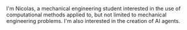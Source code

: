 I'm Nicolas, a mechanical engineering student interested in the use of computational methods applied to, but not limited to mechanical engineering problems. 
I'm also interested in the creation of AI agents. 
<!---
Nc667/Nc667 is a ✨ special ✨ repository because its `README.md` (this file) appears on your GitHub profile.
You can click the Preview link to take a look at your changes.
--->
